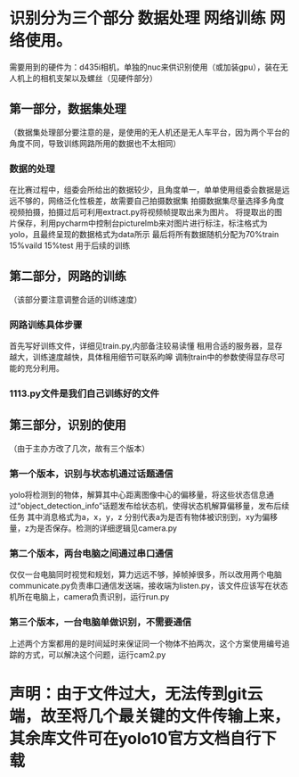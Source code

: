 # 识别分为三个部分 数据处理 网络训练 网络使用。
需要用到的硬件为：d435i相机，单独的nuc来供识别使用（或加装gpu），装在无人机上的相机支架以及螺丝（见硬件部分）


## 第一部分，数据集处理
（数据集处理部分要注意的是，是使用的无人机还是无人车平台，因为两个平台的角度不同，导致训练网路所用的数据也不太相同）

### 数据的处理
  在比赛过程中，组委会所给出的数据较少，且角度单一，单单使用组委会数据是远远不够的，网络泛化性极差，故需要自己拍摄数据集
  拍摄数据集尽量选择多角度视频拍摄，拍摄过后可利用extract.py将视频帧提取出来为图片。
  将提取出的图片保存，利用pycharm中控制台picturelmb来对图片进行标注，标注格式为yolo，且最终呈现的数据格式为data所示
  最后将所有数据随机分配为70%train 15%vaild 15%test 用于后续的训练

## 第二部分，网路的训练
  （该部分要注意调整合适的训练速度）
  
### 网路训练具体步骤
   首先写好训练文件，详细见train.py,内部备注较易读懂
   租用合适的服务器，显存越大，训练速度越快，具体租用细节可联系昀皞
   调制train中的参数使得显存尽可能的充分利用。
   
### 1113.py文件是我们自己训练好的文件


## 第三部分，识别的使用
（由于主办方改了几次，故有三个版本）

### 第一个版本，识别与状态机通过话题通信
  yolo将检测到的物体，解算其中心距离图像中心的偏移量，将这些状态信息通过“object_detection_info”话题发布给状态机，使得状态机解算偏移量，发布后续任务
其中消息格式为a，x，y，z 分别代表a为是否有物体被识别到，xy为偏移量，z为是否保存。检测的详细逻辑见camera.py

### 第二个版本，两台电脑之间通过串口通信
  仅仅一台电脑同时视觉和规划，算力远远不够，掉帧掉很多，所以改用两个电脑
  communicate.py负责串口通信发送端，接收端为listen.py，该文件应该写在状态机所在电脑上，camera负责识别，运行run.py
  
### 第三个版本，一台电脑单做识别，不需要通信
  上述两个方案都用的是时间延时来保证同一个物体不拍两次，这个方案使用编号追踪的方式，可以解决这个问题，运行cam2.py




#  声明：由于文件过大，无法传到git云端，故至将几个最关键的文件传输上来，其余库文件可在yolo10官方文档自行下载

  
  

